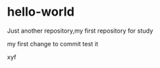 # hello-world
Just another repository,my first repository for study

my first change to commit 
test it

xyf
